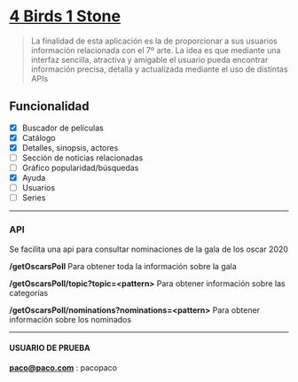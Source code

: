 

# [4 Birds 1 Stone](https://4birds.netlify.com/)
> La finalidad de esta aplicación es la de proporcionar
> a sus usuarios información relacionada con el 7º arte.
> La idea es que mediante una interfaz sencilla, atractiva
> y amigable el usuario pueda encontrar información precisa,
> detalla y actualizada mediante el uso de distintas APIs


## Funcionalidad
- [x] Buscador de películas
- [x] Catálogo
- [x] Detalles, sinopsis, actores
- [ ] Sección de noticias relacionadas
- [ ] Gráfico popularidad/búsquedas
- [x] Ayuda
- [ ] Usuarios
- [ ] Series

---
### API
Se facilita una api para consultar nominaciones de la gala de los oscar 2020

**/getOscarsPoll**
Para obtener toda la información sobre la gala

**/getOscarsPoll/topic?topic=\<pattern>**
Para obtener información sobre las categorías

**/getOscarsPoll/nominations?nominations=\<pattern>**
Para obtener información sobre los nominados

---
#### USUARIO DE PRUEBA

**paco@paco.com** : pacopaco
